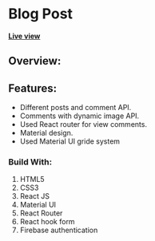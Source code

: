 # Blog Post

**[Live view](https://competent-keller-1e06cb.netlify.app/)**

## Overview:


## Features:
- Different posts and comment API.
- Comments with dynamic image API.
- Used React router for view comments.
- Material design.
- Used Material UI gride system

### Build With:
1. HTML5
2. CSS3
3. React JS
4. Material UI
5. React Router
6. React hook form
7. Firebase authentication
